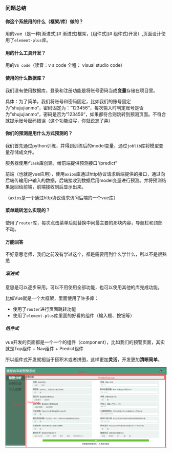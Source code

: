 

### 问题总结



#### 你这个系统用的什么（框架/库）做的？

用的vue（是一种[渐进式](# 渐进式)框架，[组件式](# 组件式)开发）,页面设计使用了`element-plus`库。



#### 用的什么工具开发？

用的`VS code`（读音：v s code     全程： visual studio code）



#### 使用的什么数据库？

我们没有使用数据库，登录和注册功能是将账号密码当成**变量**存储在项目里。

具体：为了简单，我们将账号和密码固定，比如我们的账号固定为”shujujianmo“，密码固定为：”123456“，每次输入时判定账号是否为”shujujianmo“，密码是否为”123456“，如果都符合则跳转到预测页面。不符合就提示账号密码错误（这个功能没写，你就说忘了弄）



#### 你们的预测是用什么方式预测的？

我们首先通过python训练，并得到训练后的model变量，通过`joblib`库将模型变量存储成文件。

服务器使用`flask`库创建，给前端提供预测接口”/predict“

前端（也就是vue应用），使用`axios`库通过http协议请求后端提供的接口，通过向后端传输用户输入的数据，后端接收到数据后用model变量进行预测。并将预测结果返回给前端，前端接收到后显示出来。

（`axios`是一个通过http协议请求访问后端的一个vue库）



#### 菜单跳转怎么实现的？

使用了`router`库，每次点击菜单后就替换中间最主要的那块内容，导航栏和顶部不动。



#### 万能回答

不好意思老师，我们之前没有学过这个，都是需要用到什么学什么，所以不是很熟悉







##### 渐进式

意思是可以逐步采用。可以不用使用全部功能，也可以使用其他的库完成功能。

比如Vue就是一个大框架，里面使用了许多库：

* 使用了`router`进行页面跳转功能
* 使用了`element-plus`库里面的好看的组件（输入框、按钮等）





##### 组件式

vue开发的页面都是一个一个的组件（component），比如我们的预警页面，其实就是Top组件 + Nav组件 + Predict组件

所以组件式开发就相当于搭积木或者拼图，这样更加**灵活**，开发更加**清晰简单**。

![image-20240612131930381](./img/image-20240612131930381.png)